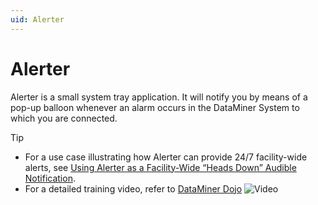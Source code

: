 ```yaml
---
uid: Alerter
---
```


# Alerter

Alerter is a small system tray application. It will notify you by means of a pop-up balloon whenever an alarm occurs in the DataMiner System to which you are connected.

> [!TIP]
>
> - For a use case illustrating how Alerter can provide 24/7 facility-wide alerts, see [Using Alerter as a Facility-Wide “Heads Down” Audible Notification](https://community.dataminer.services/use-case/using-alerter-as-a-facility-wide-heads-down-audible-notification/).
> - For a detailed training video, refer to [DataMiner Dojo](https://community.dataminer.services/courses/dataminer-operator/lessons/dms-alerter-3/) ![Video](~/user-guide/images/video_Duo.png)
